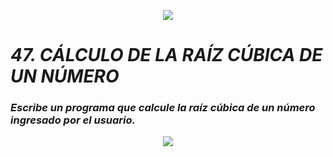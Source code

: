 <p align="center">
  <img src="https://github.com/emilianod98/PythonChallenges-LowLevel/blob/main/src/Learn-python.png">
</p>


# ***47. CÁLCULO DE LA RAÍZ CÚBICA DE UN NÚMERO***

### *Escribe un programa que calcule la raíz cúbica de un número ingresado por el usuario.*

<p align="center">
  <img src="https://github.com/emilianod98/PythonChallenges-LowLevel/blob/main/src/coding.png">
</p>